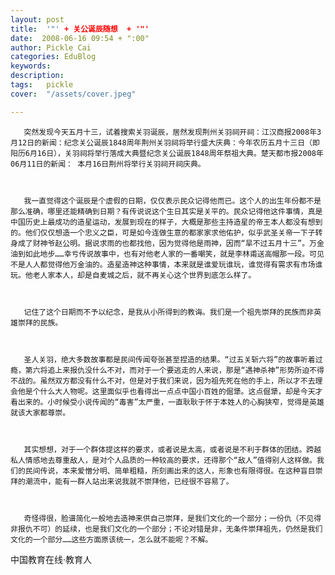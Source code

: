 ```yaml
---
layout: post  
title:  '"' + 关公诞辰随想  + '"'
date:  2008-06-16 09:54 + ":00" 
author: Pickle Cai  
categories: EduBlog  
keywords: 
description:   
tags:	pickle   
cover:  "/assets/cover.jpeg"  

---  
```

    
       突然发现今天五月十三，试着搜索关羽诞辰，居然发现荆州关羽祠开祠：江汉商报2008年3月12日的新闻：纪念关公诞辰1848周年荆州关羽祠将举行盛大庆典：今年农历五月十三日（即阳历6月16日），关羽祠将举行落成大典暨纪念关公诞辰1848周年祭祖大典。楚天都市报2008年06月11日的新闻： 本月16日荆州将举行关羽祠开祠庆典。



       我一直觉得这个诞辰是个虚假的日期，仅仅表示民众记得他而已。这个人的出生年份都不是那么准确，哪里还能精确到日期？有传说说这个生日其实是关平的。民众记得他这件事情，真是中国历史上最成功的造星运动，发展到现在的样子，大概是那些主持造星的帝王本人都没有想到的。他们仅仅想造一个忠义之臣，可是如今连做生意的都家家求他佑护，似乎武圣关帝一下子转身成了财神爷赵公明。据说求雨的也都找他，因为觉得他是雨神，因而“旱不过五月十三”。万金油到如此地步……幸亏传说故事中，也有对他老人家的一番嘲笑，就是李林甫送高帽那一段。可见不是人人都觉得他万金油的。造星造神这种事情，本来就是谁爱玩谁玩，谁觉得有需求有市场谁玩。他老人家本人，却是自麦城之后，就不再关心这个世界到底怎么样了。



       记住了这个日期而不予以纪念，是我从小所得到的教诲。我们是一个祖先崇拜的民族而非英雄崇拜的民族。



       圣人关羽，绝大多数故事都是民间传闻夸张甚至捏造的结果。“过五关斩六将”的故事听着过瘾，第六将追上来报仇没什么不对，而对于一个要逃走的人来说，那是“遇神杀神”形势所迫不得不战的。虽然双方都没有什么不对，但是对于我们来说，因为祖先死在他的手上，所以才不去理会他是个什么大人物呢。这里面似乎也看得出一点点中国小百姓的倔犟。这点倔犟，却是今天才看出来的。小时候受小说传闻的“毒害”太严重，一直耿耿于怀于本姓人的心胸狭窄，觉得是英雄就该大家都尊崇。



       其实想想，对于一个群体提这样的要求，或者说是太高，或者说是不利于群体的团结。跨越私人情感地去尊重敌人，是对个人品质的一种较高的要求，还得那个“敌人”值得别人这样做。我们的民间传说，本来爱憎分明、简单粗糙，所刻画出来的这人，形象也有限得很。在这种盲目崇拜的潮流中，能有一群人站出来说我就不崇拜他，已经很不容易了。



       奇怪得很，脸谱简化一般地去造神来供自己崇拜，是我们文化的一个部分；一份仇（不见得非报仇不可）的延续，也是我们文化的一个部分；不论对错是非，无条件崇拜祖先，仍然是我们文化的一个部分……这些方面原该统一，怎么就不能呢？不解。



		    
 中国教育在线·教育人


